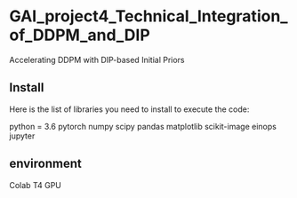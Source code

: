 # GAI_project4_Technical_Integration_of_DDPM_and_DIP
Accelerating DDPM with DIP-based Initial Priors

## Install
Here is the list of libraries you need to install to execute the code:

python = 3.6
pytorch
numpy
scipy
pandas
matplotlib
scikit-image
einops
jupyter

## environment
Colab T4 GPU


